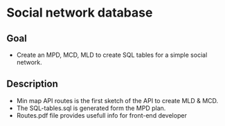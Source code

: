 # Social network database

## Goal

- Create an MPD, MCD, MLD to create SQL tables for a simple social network.

## Description

- Min map API routes is the first sketch of the API to create MLD & MCD.
- The SQL-tables.sql is generated form the MPD plan.
- Routes.pdf file provides usefull info for front-end developer
